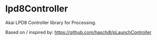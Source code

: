 # lpd8Controller
Akai LPD8 Controller library for Processing.

Based on / inspired by:
https://github.com/haschdl/pLaunchController
